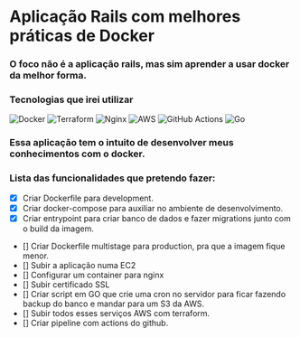 # Aplicação Rails com melhores práticas de Docker

### O foco não é a aplicação rails, mas sim aprender a usar docker da melhor forma.

### Tecnologias que irei utilizar

![Docker](https://img.shields.io/badge/docker-%230db7ed.svg?style=for-the-badge&logo=docker&logoColor=white) ![Terraform](https://img.shields.io/badge/terraform-%235835CC.svg?style=for-the-badge&logo=terraform&logoColor=white) ![Nginx](https://img.shields.io/badge/nginx-%23009639.svg?style=for-the-badge&logo=nginx&logoColor=white) ![AWS](https://img.shields.io/badge/AWS-%23FF9900.svg?style=for-the-badge&logo=amazon-aws&logoColor=white) ![GitHub Actions](https://img.shields.io/badge/github%20actions-%232671E5.svg?style=for-the-badge&logo=githubactions&logoColor=white) ![Go](https://img.shields.io/badge/go-%2300ADD8.svg?style=for-the-badge&logo=go&logoColor=white) 

### Essa aplicação tem o intuito de desenvolver meus conhecimentos com o docker.
### Lista das funcionalidades que pretendo fazer:

- [x] Criar Dockerfile para development.
- [x] Criar docker-compose para auxiliar no ambiente de desenvolvimento.
- [x] Criar entrypoint para criar banco de dados e fazer migrations junto com o build da imagem.
- [] Criar Dockerfile multistage para production, pra que a imagem fique menor.
- [] Subir a aplicação numa EC2 
- [] Configurar um container para nginx
- [] Subir certificado SSL
- [] Criar script em GO que crie uma cron no servidor para ficar fazendo backup do banco e mandar para um S3 da AWS.
- [] Subir todos esses serviços AWS com terraform.
- [] Criar pipeline com actions do github.
